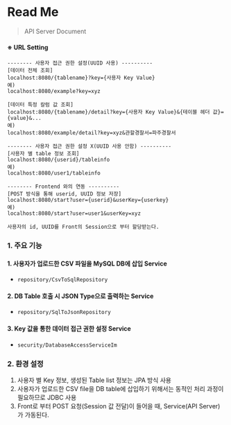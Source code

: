 # Read Me

> API Server Document



#### ※ URL Setting

```
-------- 사용자 접근 권한 설정(UUID 사용) ----------
[데이터 전체 조회]
localhost:8080/{tablename}?key={사용자 Key Value}
예)
localhost:8080/example?key=xyz

[데이터 특정 칼럼 값 조회]
localhost:8080/{tablename}/detail?key={사용자 Key Value}&{테이블 헤더 값}={value}&...
예)
localhost:8080/example/detail?key=xyz&관할경찰서=파주경찰서

-------- 사용자 접근 권한 설정 X(UUID 사용 안함) ----------
[사용자 별 table 정보 조회]
localhost:8080/{userid}/tableinfo
예)
localhost:8080/user1/tableinfo

-------- Frontend 와의 연동 ----------
[POST 방식을 통해 userid, UUID 정보 저장]
localhost:8080/start?user={userid}&userKey={userkey}
예)
localhost:8080/start?user=user1&userKey=xyz

사용자의 id, UUID를 Front의 Session으로 부터 할당받는다.
```





### 1. 주요 기능



#### 1. 사용자가 업로드한 CSV 파일을 MySQL DB에 삽입 Service

- `repository/CsvToSqlRepository`



#### 2. DB Table 호출 시 JSON Type으로 출력하는 Service

- `repository/SqlToJsonRepository`



#### 3. Key 값을 통한 데이터 접근 권한 설정 Service

- `security/DatabaseAccessServiceIm`





### 2. 환경 설정



1. 사용자 별 Key 정보, 생성된 Table list 정보는 JPA 방식 사용
2. 사용자가 업로드한 CSV file을 DB table에 삽입하기 위해서는 동적인 처리 과정이 필요하므로 JDBC 사용
3. Front로 부터 POST 요청(Session 값 전달)이 들어을 때, Service(API Server) 가 가동된다.